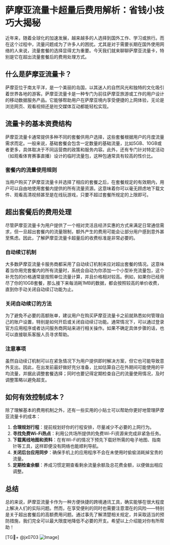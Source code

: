 # 萨摩亚流量卡超量后费用解析：省钱小技巧大揭秘

近年来，随着全球化的加速发展，越来越多的人选择到国外工作、学习或旅行。而在这个过程中，流量问题成为了许多人的困扰。尤其是对于需要长期在国外使用网络的人来说，流量套餐的选择显得尤为重要。今天我们就来聊聊萨摩亚流量卡，特别是它在超出流量套餐后的费用处理方式。

## 什么是萨摩亚流量卡？

萨摩亚位于南太平洋，是一个美丽的岛国，以其迷人的自然风光和独特的文化吸引着世界各地的游客。萨摩亚流量卡是一种专门为前往萨摩亚旅游或工作的用户设计的移动数据服务产品。它能够帮助用户在萨摩亚境内享受便捷的上网体验，无论是浏览网页、观看视频还是社交媒体互动都能轻松实现。

## 流量卡的基本资费结构

萨摩亚流量卡通常提供多种不同的套餐供用户选择，这些套餐根据用户的月度流量需求而定。一般来说，基础套餐会包含一定数量的基础流量，比如5GB、10GB或者更多，具体取决于不同运营商的政策和服务内容。此外，还有专门针对特定活动（如观看体育赛事直播）设计的临时流量包，这种包通常具有较高的性价比。

### 套餐内的流量使用规则

当用户购买了萨摩亚流量卡并选择了相应的套餐之后，在套餐规定的有效期内，用户可以自由地使用套餐内提供的所有流量资源。这意味着你可以毫无顾虑地下载文件、观看高清视频甚至是在线玩游戏，只要不超过套餐所规定的上限即可。

## 超出套餐后的费用处理

尽管萨摩亚流量卡为用户提供了一个相对灵活且经济实惠的方式来满足日常通信需求，但一旦超出套餐内的流量限制，额外产生的费用可能会让部分用户感到意外甚至焦虑。因此，了解萨摩亚流量卡超量后的收费标准是非常必要的。

### 自动续订机制

大多数萨摩亚流量卡服务商都采用了自动续订机制来应对超出套餐的情况。这意味着当你用完套餐内的所有流量时，系统会自动为你添加一个小型补充流量包，这个补充包的价格通常是按照单位流量计算，并且价格相对较高。例如，如果你已经用尽了你的10GB套餐，那么接下来每消耗1MB的数据，都会按照较高的单价收费，直到你手动关闭自动续订功能为止。

### 关闭自动续订的方法

为了避免不必要的高额账单，建议用户在购买萨摩亚流量卡之前就熟悉如何管理自己的账户设置，特别是如何开启或关闭自动续订功能。通常情况下，可以通过登录官方应用程序或者访问服务商网站来进行相关操作。如果不确定具体步骤的话，也可以直接联系客服人员寻求帮助。

### 注意事项

虽然自动续订机制可以在紧急情况下为用户提供即时解决方案，但它也可能导致意外支出。因此，在出发前最好做好充分准备，比如估算自己在外期间可能使用的平均流量，并据此调整套餐选择；同时也要记得定期检查自己的流量使用情况，及时调整策略以避免超支。

## 如何有效控制成本？

除了理解基本的费用机制之外，还有一些实用的小贴士可以帮助你更好地管理萨摩亚流量卡的成本：

1. **合理规划行程**：提前规划好你的行程安排，尽量减少不必要的上网行为。
2. **寻找免费Wi-Fi热点**：利用公共场所提供的免费Wi-Fi资源来完成非紧急任务。
3. **下载离线地图和资料**：在有Wi-Fi的情况下预先下载好所需的电子地图、指南针等工具，这样即便没有网络也能顺利导航。
4. **关闭后台应用同步**：确保手机上的应用程序不会在未使用时偷偷消耗掉宝贵的流量。
5. **定期检查余额**：养成习惯定期查看剩余流量余额及总花费金额，以便做出相应调整。

## 总结

总的来说，萨摩亚流量卡作为一种方便快捷的跨境通讯工具，确实能够在很大程度上解决人们的实际问题。然而，在享受便利的同时也需要注意潜在的风险——特别是关于超出套餐后的高额费用问题。通过事先了解清楚相关规定，并采取适当的预防措施，我们完全可以最大限度地降低不必要的开支。希望以上介绍能对你有所帮助！

[TG💪+ @jx0703 ![Image](https://github.com/user-attachments/assets/dbca1d08-cadb-493c-b0ec-ad6f7a83f270)]